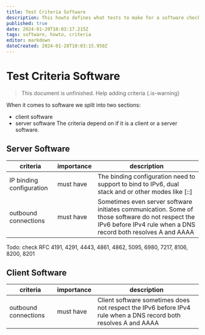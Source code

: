```yaml
---
title: Test Criteria Software
description: This howto defines what tests to make for a software check
published: true
date: 2024-01-20T10:03:17.215Z
tags: software, howto, criteria
editor: markdown
dateCreated: 2024-01-20T10:03:15.950Z
---
```


# Test Criteria Software

> This document is unfinished. Help adding criteria
{.is-warning}

When it comes to software we split into two sections:
- client software
- server software
The criteria depend on if it is a client or a server software.

## Server Software

| criteria | importance | description |
| - | - | - |
| IP binding configuration | must have | The binding configuration need to support to bind to IPv6, dual stack and or other modes like [::] |
| outbound connections | must have | Sometimes even server software initiates communication. Some of those software do not respect the IPv6 before IPv4 rule when a DNS record both resolves A and AAAA |

Todo: check RFC 4191, 4291, 4443, 4861, 4862, 5095, 6980, 7217, 8106, 8200, 8201

## Client Software

| criteria | importance | description |
| - | - | - |
| outbound connections | must have | Client software sometimes does not respect the IPv6 before IPv4 rule when a DNS record both resolves A and AAAA |
